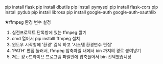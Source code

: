 pip install flask
pip install dbutils
pip install pymysql
pip install flask-cors
pip install pydub
pip install librosa
pip install google-auth google-auth-oauthlib

★ffmpeg 환경 변수 설정
1. 실전프로젝트 단톡방에 있는 ffmpeg 깔기
2. cmd 열어서 pip installl ffmpeg 설치
3. 윈도우 시작창에 '환경' 검색 하고 '시스템 환경변수 편집'
4. 'PATH' 편집 눌러서, ffmpeg 압축파일 내에서 bin 까지의 경로 붙여넣기
5. 저는 걍 c드라이브 프로그램 파일안에 압축풀어서 bin 선택했습니당
